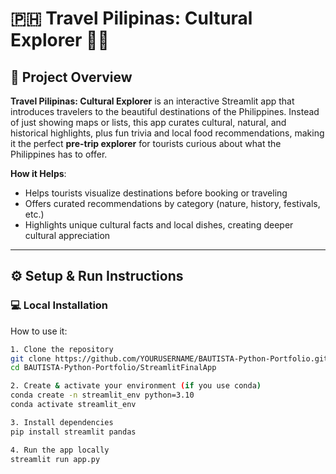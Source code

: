 # 🇵🇭 Travel Pilipinas: Cultural Explorer 🌴✨

## 📍 Project Overview

**Travel Pilipinas: Cultural Explorer** is an interactive Streamlit app that introduces travelers to the beautiful destinations of the Philippines. Instead of just showing maps or lists, this app curates cultural, natural, and historical highlights, plus fun trivia and local food recommendations, making it the perfect **pre-trip explorer** for tourists curious about what the Philippines has to offer.

**How it Helps**:
- Helps tourists visualize destinations before booking or traveling
- Offers curated recommendations by category (nature, history, festivals, etc.)
- Highlights unique cultural facts and local dishes, creating deeper cultural appreciation

---

## ⚙️ Setup & Run Instructions

### 💻 Local Installation

How to use it:
```bash
1. Clone the repository
git clone https://github.com/YOURUSERNAME/BAUTISTA-Python-Portfolio.git
cd BAUTISTA-Python-Portfolio/StreamlitFinalApp

2. Create & activate your environment (if you use conda)
conda create -n streamlit_env python=3.10
conda activate streamlit_env

3. Install dependencies
pip install streamlit pandas

4. Run the app locally
streamlit run app.py